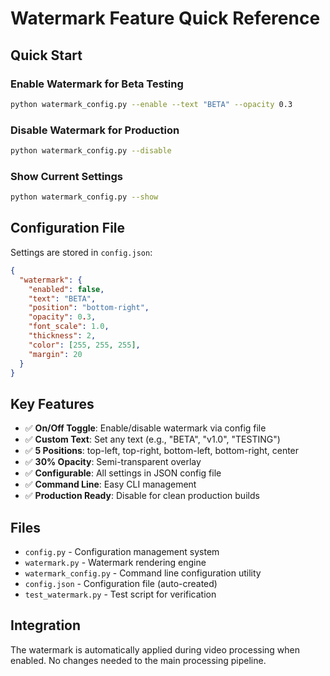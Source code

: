# Watermark Feature Quick Reference

## Quick Start

### Enable Watermark for Beta Testing
```bash
python watermark_config.py --enable --text "BETA" --opacity 0.3
```

### Disable Watermark for Production
```bash
python watermark_config.py --disable
```

### Show Current Settings
```bash
python watermark_config.py --show
```

## Configuration File

Settings are stored in `config.json`:
```json
{
  "watermark": {
    "enabled": false,
    "text": "BETA",
    "position": "bottom-right",
    "opacity": 0.3,
    "font_scale": 1.0,
    "thickness": 2,
    "color": [255, 255, 255],
    "margin": 20
  }
}
```

## Key Features

- ✅ **On/Off Toggle**: Enable/disable watermark via config file
- ✅ **Custom Text**: Set any text (e.g., "BETA", "v1.0", "TESTING")
- ✅ **5 Positions**: top-left, top-right, bottom-left, bottom-right, center
- ✅ **30% Opacity**: Semi-transparent overlay
- ✅ **Configurable**: All settings in JSON config file
- ✅ **Command Line**: Easy CLI management
- ✅ **Production Ready**: Disable for clean production builds

## Files

- `config.py` - Configuration management system
- `watermark.py` - Watermark rendering engine
- `watermark_config.py` - Command line configuration utility
- `config.json` - Configuration file (auto-created)
- `test_watermark.py` - Test script for verification

## Integration

The watermark is automatically applied during video processing when enabled. No changes needed to the main processing pipeline. 